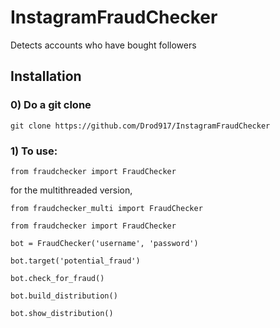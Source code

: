 # InstagramFraudChecker
Detects accounts who have bought followers

## Installation

### 0) Do a git clone
```
git clone https://github.com/Drod917/InstagramFraudChecker
```

### 1) To use:
```
from fraudchecker import FraudChecker
```

for the multithreaded version,

```
from fraudchecker_multi import FraudChecker
```


```
from fraudchecker import FraudChecker

bot = FraudChecker('username', 'password')

bot.target('potential_fraud')

bot.check_for_fraud()

bot.build_distribution()

bot.show_distribution()
```
